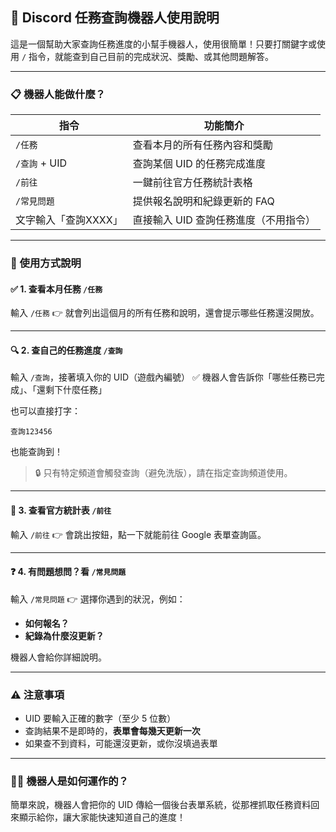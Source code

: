 ## 🤖 Discord 任務查詢機器人使用說明

這是一個幫助大家查詢任務進度的小幫手機器人，使用很簡單！只要打關鍵字或使用 `/` 指令，就能查到自己目前的完成狀況、獎勵、或其他問題解答。

---

### 📋 機器人能做什麼？

| 指令           | 功能簡介                  |
| ------------ | --------------------- |
| `/任務`        | 查看本月的所有任務內容和獎勵        |
| `/查詢` + UID  | 查詢某個 UID 的任務完成進度      |
| `/前往`        | 一鍵前往官方任務統計表格          |
| `/常見問題`      | 提供報名說明和紀錄更新的 FAQ      |
| 文字輸入「查詢XXXX」 | 直接輸入 UID 查詢任務進度（不用指令） |

---

### 🧭 使用方式說明

#### ✅ 1. 查看本月任務 `/任務`

輸入 `/任務`
👉 就會列出這個月的所有任務和說明，還會提示哪些任務還沒開放。

---

#### 🔍 2. 查自己的任務進度 `/查詢`

輸入 `/查詢`，接著填入你的 UID（遊戲內編號）
✅ 機器人會告訴你「哪些任務已完成」、「還剩下什麼任務」

也可以直接打字：

```
查詢123456
```

也能查詢到！

> 🔒 只有特定頻道會觸發查詢（避免洗版），請在指定查詢頻道使用。

---

#### 📎 3. 查看官方統計表 `/前往`

輸入 `/前往`
👉 會跳出按鈕，點一下就能前往 Google 表單查詢區。

---

#### ❓ 4. 有問題想問？看 `/常見問題`

輸入 `/常見問題`
👉 選擇你遇到的狀況，例如：

* **如何報名？**
* **紀錄為什麼沒更新？**

機器人會給你詳細說明。

---

### ⚠️ 注意事項

* UID 要輸入正確的數字（至少 5 位數）
* 查詢結果不是即時的，**表單會每幾天更新一次**
* 如果查不到資料，可能還沒更新，或你沒填過表單

---

### 🧑‍💻 機器人是如何運作的？

簡單來說，機器人會把你的 UID 傳給一個後台表單系統，從那裡抓取任務資料回來顯示給你，讓大家能快速知道自己的進度！
